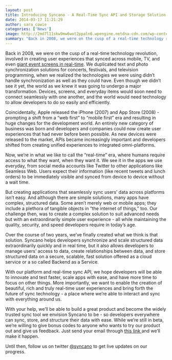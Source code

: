 ```yaml
---
layout: post
title: Introducing Syncano - A Real-Time Sync API and Storage Solution
date: 2014-03-17 11:21:29
author: sara_cowie
categories: ['News']
image: http://2md7l11skw9mw6wot2ppaln6.wpengine.netdna-cdn.com/wp-content/uploads/2014/04/Screen-Shot-2014-04-05-at-7.33.32-PM.png
summary: "Back in 2008, we were on the cusp of a real-time technology revolution, involved in creating user experiences that synced across mobile, TV, and even giant event screens in real-time."
---
```

<p dir="ltr">Back in 2008, we were on the cusp of a real-time technology revolution, involved in creating user experiences that synced across mobile, TV, and even <a href="http://vimeo.com/63690045">giant event screens in real-time</a>. <!--more-->We duplicated text and photo synchronization solutions for concerts, festivals, and television programming, when we realized the technologies we were using didn’t handle synchronization as well as they could have. Even though we didn’t see it yet, the world as we knew it was going to undergo a major transformation. Devices, screens, and everyday items would soon need to connect seamlessly with one another, and the world would need technology to allow developers to do so easily and efficiently.</p>
<p dir="ltr">Coincidentally, Apple released the iPhone (2007) and App Store (2008) - prompting a shift from a “web first” to “mobile first” era and resulting in huge changes for the development world. An entirely new category of business was born and developers and companies could now create user experiences that had never before been possible. As new devices were released to the market, APIs became increasingly important and developers shifted from creating unified experiences to integrated omni-platforms.</p>
<p dir="ltr">Now, we’re in what we like to call the “real-time” era, where humans require access to what they want, when they want it. We see it in the apps we use everyday, from social media accounts like Twitter to other applications like Seamless Web. Users expect their information (like recent tweets and lunch orders) to be immediately visible and synced from device to device without a wait time.</p>
<p dir="ltr">But creating applications that seamlessly sync users’ data across platforms isn’t easy. And although there are simple solutions, many apps have complex, structured data. Some aren’t merely web or mobile apps; they include a plethora of tangible objects in “the internet of things,” too. Our challenge then, was to create a complex solution to suit advanced needs but with an extraordinarily simple user experience - all while maintaining the quality, security, and speed developers require in today’s age.</p>
<p dir="ltr">Over the course of two years, we’ve finally created what we think is that solution. Syncano helps developers synchronize and scale structured data extraordinarily quickly and in real time, but it also allows developers to manage users’ access to data, create relationships between data, and store structured data on a secure, scalable, fast solution offered as a cloud service or a so called Backend as a Service.</p>
<p dir="ltr">With our platform and real-time sync API, we hope developers will be able to innovate and test faster, scale apps with ease, and have more time to focus on other things. More importantly, we want to enable the creation of beautiful, rich and truly real-time user experiences and bring forth the future of sync technology - a place where we’re able to interact and sync with everything around us.</p>
<p dir="ltr">With your help, we’ll be able to build a great product and become the widely trusted sync tool we envision Syncano to be - so developers everywhere can sync, store, and structure their data with ease. While we’re still in beta, we’re willing to give bonus codes to anyone who wants to try our product out and give us feedback. Just send your email through <a href="http://www.syncano.com/bonus/">this link </a>and we’ll make it happen.</p>
Until then, follow us on twitter <a href="http://www.twitter.com/syncano">@syncano</a> to get live updates on our progress.